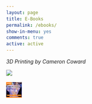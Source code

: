 ```yaml
---
layout: page
title: E-Books
permalink: /ebooks/
show-in-menu: yes
comments: true
active: active
---
```





*3D Printing by Cameron Coward*
 

![]({{site.baseurl}}/images/ebooks/images/3dprintbook.png)

<img src="/images/ebooks/images/3dprintbook.png"  height="42" width="42"> 

